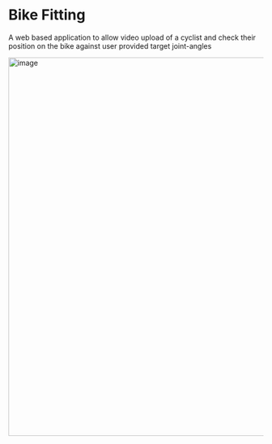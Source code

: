 # Bike Fitting
A web based application to allow video upload of a cyclist and check their position on the bike against user provided target joint-angles

<img width="746" alt="image" src="https://github.com/user-attachments/assets/994f9f62-0453-4468-ad58-840534d32112">


